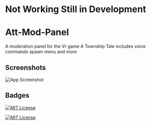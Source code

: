 # Not Working Still in Development

# Att-Mod-Panel

A moderation panel for the Vr game A Township Tale includes voice commands spawn menu
and more


## Screenshots

![App Screenshot](https://cdn.discordapp.com/attachments/1287303247513649176/1306145677604032543/image.png?ex=67359a74&is=673448f4&hm=af5cd5082dda3e8751c2395cef87591b4e5e86cfe1446cb1d0225e47d6614b21&)


## Badges
[![MIT License](https://img.shields.io/badge/GNU%203.0-License-orange
)](https://choosealicense.com/licenses/agpl-3.0/)

[![MIT License](https://img.shields.io/badge/Youtube-Link-blue
)](https://www.youtube.com/@PopperVids)

